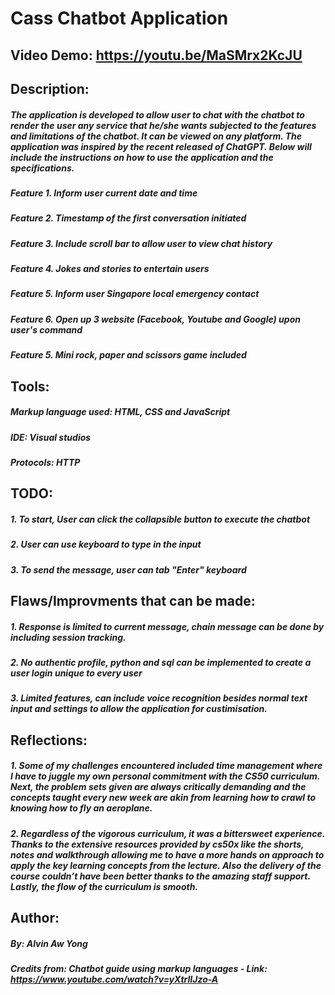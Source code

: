 # Cass Chatbot Application

## Video Demo: https://youtu.be/MaSMrx2KcJU

## Description:
##### The application is developed to allow user to chat with the chatbot to render the user any service that he/she wants subjected to the features and limitations of the chatbot. It can be viewed on any platform. The application was inspired by the recent released of ChatGPT. Below will include the instructions on how to use the application and the specifications.
##### Feature 1. Inform user current date and time
##### Feature 2. Timestamp of the first conversation initiated
##### Feature 3. Include scroll bar to allow user to view chat history
##### Feature 4. Jokes and stories to entertain users
##### Feature 5. Inform user Singapore local emergency contact
##### Feature 6. Open up 3 website (Facebook, Youtube and Google) upon user's command
##### Feature 5. Mini rock, paper and scissors game included

## Tools:
##### Markup language used: HTML, CSS and JavaScript
##### IDE: Visual studios
##### Protocols: HTTP

## TODO:
##### 1. To start, User can click the collapsible button to execute the chatbot
##### 2. User can use keyboard to type in the input
##### 3. To send the message, user can tab "Enter" keyboard


## Flaws/Improvments that can be made:
##### 1. Response is limited to current message, chain message can be done by including session tracking.
##### 2. No authentic profile, python and sql can be implemented to create a user login unique to every user
##### 3. Limited features, can include voice recognition besides normal text input and settings to allow the application for custimisation.

## Reflections:
##### 1. Some of my challenges encountered included time management where I have to juggle my own personal commitment with the CS50 curriculum. Next, the problem sets given are always critically demanding and the concepts taught every new week are akin from learning how to crawl to knowing how to fly an aeroplane.
##### 2. Regardless of the vigorous curriculum, it was a bittersweet experience. Thanks to the extensive resources provided by cs50x like the shorts, notes and walkthrough allowing me to have a more hands on approach to apply the key learning concepts from the lecture. Also the delivery of the course couldn’t have been better thanks to the amazing staff support. Lastly, the flow of the curriculum is smooth.

## Author:
##### By: Alvin Aw Yong
##### Credits from: Chatbot guide using markup languages - Link: https://www.youtube.com/watch?v=yXtrlIJzo-A